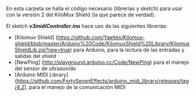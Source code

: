 En esta carpeta se halla el código necesario (librerías y sketch) para usar con la versión 2 del KiloMux Shield (la que parece de verdad).

El sketch <b><i>v3midiController.ino</i></b> hace uso de las siguientes librerías:
- [Kilomux Shield] (https://github.com/Yaeltex/Kilomux-shield/blob/master/Arduino%20Code/KilomuxShield%20Library/KilomuxShieldLib.zip?raw=true) para Arduino, para la lectura de las entradas y salidas del shield
- [NewPing] (http://playground.arduino.cc/Code/NewPing) para el manejo del sensor de ultrasonido
- [Arduino MIDI Library] (https://github.com/FortySevenEffects/arduino_midi_library/releases/tag/4.2), para el manejo de la comunicación MIDI
